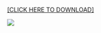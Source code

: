 [[CLICK HERE TO DOWNLOAD]](https://www.youtube.com/watch?v=dQw4w9WgXcQ) 



![ ](https://visitor-badge.laobi.icu/badge?page_id=tmsagarofficial.tmsagarofficial)
